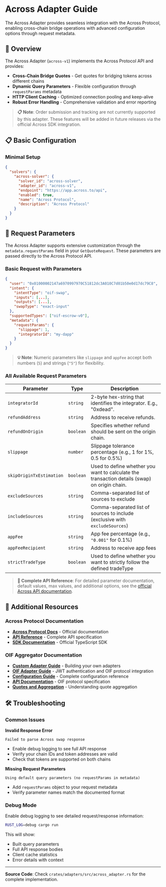 # Across Adapter Guide

The Across Adapter provides seamless integration with the Across Protocol, enabling cross-chain bridge operations with advanced configuration options through request metadata.

## 🎯 Overview

The Across Adapter (`across-v1`) implements the Across Protocol API and provides:

- **Cross-Chain Bridge Quotes** - Get quotes for bridging tokens across different chains
- **Dynamic Query Parameters** - Flexible configuration through `requestParams` metadata
- **HTTP Client Caching** - Optimized connection pooling and keep-alive
- **Robust Error Handling** - Comprehensive validation and error reporting

> **📋 Note**: Order submission and tracking are not currently supported by this adapter. These features will be added in future releases via the official Across SDK integration.

## 📋 Basic Configuration

### Minimal Setup

```json
{
  "solvers": {
    "across-solver": {
      "solver_id": "across-solver",
      "adapter_id": "across-v1", 
      "endpoint": "https://app.across.to/api",
      "enabled": true,
      "name": "Across Protocol",
      "description": "Across Protocol"
    }
  }
}
```

## 🔧 Request Parameters

The Across Adapter supports extensive customization through the `metadata.requestParams` field in your `GetQuoteRequest`. These parameters are passed directly to the Across Protocol API.

### Basic Request with Parameters

```json
{
  "user": "0x01000002147a6970997970C51812dc3A010C7d01b50e0d17dc79C8",
  "intent": {
    "intentType": "oif-swap",
    "inputs": [...],
    "outputs": [...],
    "swapType": "exact-input"
  },
  "supportedTypes": ["oif-escrow-v0"],
  "metadata": {
    "requestParams": {
      "slippage": 1,
      "integratorId": "my-dapp"
    }
  }
}
```

> **💡 Note**: Numeric parameters like `slippage` and `appFee` accept both numbers (`5`) and strings (`"5"`) for flexibility.

### All Available Request Parameters

| Parameter | Type | Description |
|-----------|------|-------------|
| `integratorId` | `string` | 2-byte hex-string that identifies the integrator. E.g., "0xdead". |
| `refundAddress` | `string` | Address to receive refunds. |
| `refundOnOrigin` | `boolean` | Specifies whether refund should be sent on the origin chain. |
| `slippage` | `number` | Slippage tolerance percentage (e.g., 1 for 1%, 0.5 for 0.5%) |
| `skipOriginTxEstimation` | `boolean` | Used to define whether you want to calculate the transaction details (swap) on origin chain. |
| `excludeSources` | `string` | Comma-separated list of sources to exclude |
| `includeSources` | `string` | Comma-separated list of sources to include (exclusive with `excludeSources`) |
| `appFee` | `string` | App fee percentage (e.g., `"0.001"` for 0.1%) |
| `appFeeRecipient` | `string` | Address to receive app fees |
| `strictTradeType` | `boolean` | Used to define whether you want to strictly follow the defined tradeType |

> **📖 Complete API Reference**: For detailed parameter documentation, default values, max values, and additional options, see the [official Across API documentation](https://docs.across.to/reference/api-reference#get-swap-approval).


## 🔗 Additional Resources

### Across Protocol Documentation

- **[Across Protocol Docs](https://docs.across.to/)** - Official documentation
- **[API Reference](https://docs.across.to/reference/api-reference)** - Complete API specification
- **[SDK Documentation](https://docs.across.to/reference/app-sdk-reference)** - Official TypeScript SDK

### OIF Aggregator Documentation

- **[Custom Adapter Guide](custom-adapters.md)** - Building your own adapters
- **[OIF Adapter Guide](oif-adapter.md)** - JWT authentication and OIF protocol integration
- **[Configuration Guide](configuration.md)** - Complete configuration reference  
- **[API Documentation](api/)** - OIF protocol specification
- **[Quotes and Aggregation](quotes-and-aggregation.md)** - Understanding quote aggregation

## 🛠️ Troubleshooting

### Common Issues

**Invalid Response Error**
```
Failed to parse Across swap response
```
- Enable debug logging to see full API response
- Verify your chain IDs and token addresses are valid
- Check that tokens are supported on both chains

**Missing Request Parameters**  
```
Using default query parameters (no requestParams in metadata)
```
- Add `requestParams` object to your request metadata
- Verify parameter names match the documented format

### Debug Mode

Enable debug logging to see detailed request/response information:

```bash
RUST_LOG=debug cargo run
```

This will show:
- Built query parameters
- Full API response bodies
- Client cache statistics  
- Error details with context

---

**Source Code**: Check `crates/adapters/src/across_adapter.rs` for the complete implementation.
